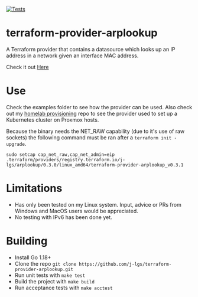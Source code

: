[![Tests](https://github.com/j-lgs/terraform-provider-arplookup/actions/workflows/test.yml/badge.svg)](https://github.com/j-lgs/terraform-provider-arplookup/actions/workflows/test.yml)

# terraform-provider-arplookup
A Terraform provider that contains a datasource which looks up an IP address in a network given an interface MAC address.

Check it out [Here](https://registry.terraform.io/providers/j-lgs/arplookup/latest)

# Use
Check the examples folder to see how the provider can be used. Also check out my [homelab provisioning](https://github.com/j-lgs/provisioning) repo to see the provider used to set up a Kubernetes cluster on Proxmox hosts.


Because the binary needs the NET_RAW capability (due to it's use of raw sockets) the following command must be ran after a `terraform init -upgrade`.
```
sudo setcap cap_net_raw,cap_net_admin=eip .terraform/providers/registry.terraform.io/j-lgs/arplookup/0.3.0/linux_amd64/terraform-provider-arplookup_v0.3.1
```

# Limitations
+ Has only been tested on my Linux system. Input, advice or PRs from Windows and MacOS users would be appreciated.
+ No testing with IPv6 has been done yet.

# Building
+ Install Go 1.18+
+ Clone the repo `git clone https://github.com/j-lgs/terraform-provider-arplookup.git`
+ Run unit tests with `make test`
+ Build the project with `make build`
+ Run acceptance tests with `make acctest`
